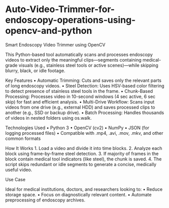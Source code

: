 # Auto-Video-Trimmer-for-endoscopy-operations-using-opencv-and-python

Smart Endoscopy Video Trimmer using OpenCV

This Python-based tool automatically scans and processes endoscopy videos to extract only the meaningful clips—segments containing medical-grade visuals (e.g., stainless steel tools or active scenes)—while skipping blurry, black, or idle footage.

Key Features
	•	Automatic Trimming: Cuts and saves only the relevant parts of long endoscopy videos.
	•	Steel Detection: Uses HSV-based color filtering to detect presence of stainless steel tools in the frame.
	•	Chunk-Based Processing: Processes video in 10-second windows (4 sec active, 6 sec skip) for fast and efficient analysis.
	•	Multi-Drive Workflow: Scans input videos from one drive (e.g., external HDD) and saves processed clips to another (e.g., SSD or backup drive).
	•	Batch Processing: Handles thousands of videos in nested folders using os.walk.

Technologies Used
	•	Python 3
	•	OpenCV (cv2)
	•	NumPy
	•	JSON (for logging processed files)
	•	Compatible with .mp4, .avi, .mov, .mkv, and other common formats

How It Works
	1.	Load a video and divide it into time blocks.
	2.	Analyze each block using frame-by-frame steel detection.
	3.	If majority of frames in the block contain medical tool indicators (like steel), the chunk is saved.
	4.	The script skips redundant or idle segments to generate a concise, medically useful video.

Use Case

Ideal for medical institutions, doctors, and researchers looking to:
	•	Reduce storage space.
	•	Focus on diagnostically relevant content.
	•	Automate preprocessing of endoscopy archives.
